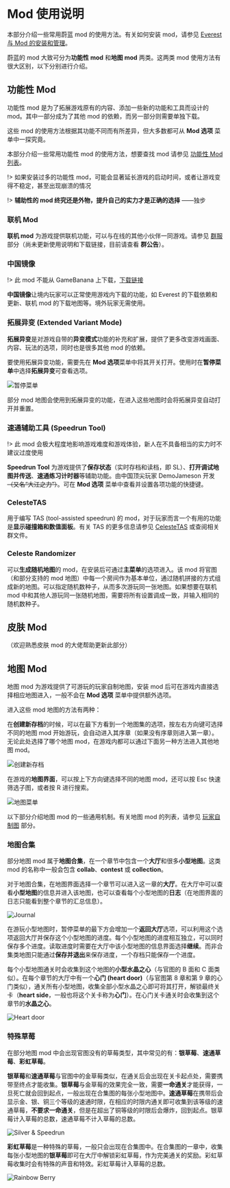 # Mod 使用说明

本部分介绍一些常用蔚蓝 mod 的使用方法。有关如何安装 mod，请参见 [Everest 与 Mod 的安装和管理](zh-cn/Celeste/Mods/Everest_and_mod.md)。

蔚蓝的 mod 大致可分为**功能性 mod** 和**地图 mod** 两类。这两类 mod 使用方法有很大区别，以下分别进行介绍。

## 功能性 Mod

功能性 mod 是为了拓展游戏原有的内容、添加一些新的功能和工具而设计的 mod。其中一部分成为了其他 mod 的依赖，而另一部分则需要单独下载。

这些 mod 的使用方法根据其功能不同而有所差异，但大多数都可从 **Mod 选项** 菜单中一探究竟。

本部分介绍一些常用功能性 mod 的使用方法，想要查找 mod 请参见 [功能性 Mod 列表](zh-cn/Celeste/Mods/Functional_mod_list.md)。

!> 如果安装过多的功能性 mod，可能会显著延长游戏的启动时间，或者让游戏变得不稳定，甚至出现崩溃的情况

!> **辅助性的 mod 终究还是外物，提升自己的实力才是正确的选择** ——独步

### 联机 Mod

**联机 mod** 为游戏提供联机功能，可以与在线的其他小伙伴一同游戏。请参见 [群服](zh-cn/CelesteServer/README.md) 部分（尚未更新使用说明和下载链接，目前请查看 **群公告**）。

### 中国镜像

!> 此 mod 不能从 GameBanana 上下载，[下载链接](https://celeste.weg.fan/files/ChinaMirror.zip)

**中国镜像**让境内玩家可以正常使用游戏内下载的功能，如 Everest 的下载依赖和更新、联机 mod 的下载地图等。境外玩家无需使用。

### 拓展异变 (Extended Variant Mode)

**拓展异变**是对游戏自带的**异变模式**功能的补充和扩展，提供了更多改变游戏画面、内容、玩法的选项，同时也是很多其他 mod 的依赖。

要使用拓展异变功能，需要先在 **Mod 选项**菜单中将其开关打开。使用时在**暂停菜单**中选择**拓展异变**可查看选项。

![暂停菜单](img/pause_menu.jpg)

部分 mod 地图会使用到拓展异变的功能，在进入这些地图时会将拓展异变自动打开并重置。

### 速通辅助工具 (Speedrun Tool)

!> 此 mod 会极大程度地影响游戏难度和游戏体验，新人在不具备相当的实力时不建议过度使用

**Speedrun Tool** 为游戏提供了**保存状态**（实时存档和读档，即 SL）、**打开调试地图并传送**、**速通练习计时器**等辅助功能。由中国顶尖玩家 DemoJameson 开发~~（又名“大江之力”）~~。可在 **Mod 选项** 菜单中查看并设置各项功能的快捷键。

### CelesteTAS

用于编写 TAS (tool-assisted speedrun) 的 mod，对于玩家而言一个有用的功能是**显示碰撞箱和数值面板**。有关 TAS 的更多信息请参见 [CelesteTAS](https://github.com/EverestAPI/CelesteTAS-EverestInterop/blob/master/README.md) 或查阅相关群文件。

### Celeste Randomizer

可以**生成随机地图**的 mod，在安装后可通过**主菜单**的选项进入。该 mod 将官图（和部分支持的 mod 地图）中每一个房间作为基本单位，通过随机拼接的方式组成新的地图。可以指定随机数种子，从而多次游玩同一张地图。如果想要在联机 mod 中和其他人游玩同一张随机地图，需要将所有设置调成一致，并输入相同的随机数种子。

## 皮肤 Mod

（欢迎熟悉皮肤 mod 的大佬帮助更新此部分）

## 地图 Mod

地图 mod 为游戏提供了可游玩的玩家自制地图，安装 mod 后可在游戏内直接选择相应地图进入，一般不会在 **Mod 选项** 菜单中提供额外选项。

进入这些 mod 地图的方法有两种：

在**创建新存档**的时候，可以在最下方看到一个地图集的选项，按左右方向键可选择不同的地图 mod 开始游玩，会自动进入其序章（如果没有序章则进入第一章）。无论此处选择了哪个地图 mod，在游戏内都可以通过下面另一种方法进入其他地图 mod。

![创建新存档](img/New_game.jpg)

在游戏的**地图界面**，可以按上下方向键选择不同的地图 mod，还可以按 Esc 快速筛选子图，或者按 R 进行搜索。

![地图菜单](img/Map_menu.jpg)

以下部分介绍地图 mod 的一些通用机制。有关地图 mod 的列表，请参见 [玩家自制图](zh-cn/Celeste/Maps/) 部分。

### 地图合集

部分地图 mod 属于**地图合集**，在一个章节中包含一个**大厅**和很多**小型地图**。这类 mod 的名称中一般会包含 **collab**、**contest** 或 **collection**。

对于地图合集，在地图界面选择一个章节可以进入这一章的**大厅**。在大厅中可以查看**小型地图**的信息并进入该地图，也可以查看每个小型地图的**日志**（在地图界面的日志只能看到整个章节的汇总信息）。

![Journal](img/Journal.jpg)

在游玩小型地图时，暂停菜单的最下方会增加一个**返回大厅**选项，可以利用这个选项返回大厅并保存这个小型地图的进度。每个小型地图的进度相互独立，可以同时保存多个进度。读取进度时需要在大厅中该小型地图的信息界面选择**继续**。而非合集类地图只能通过**保存并退出**来保存进度，一个存档只能保存一个进度。

每个小型地图通关时会收集到这个地图的**小型水晶之心**（与官图的 B 面和 C 面类似）。在每个章节的大厅中有一个**心门 (heart door)**（与官图第 8 章和第 9 章的心门类似），通关所有小型地图，收集全部小型水晶之心即可将其打开，解锁最终关卡（**heart side**，一般也将这个关卡称为**心门**）。在心门关卡通关时会收集到这个章节的**水晶之心**。

![Heart door](img/Heart_door.png)

### 特殊草莓

在部分地图 mod 中会出现官图没有的草莓类型，其中常见的有：**银草莓**、**速通草莓**、**彩虹草莓**。

**银草莓**和**速通草莓**与官图中的金草莓类似，在通关后会出现在关卡起点处，需要携带至终点才能收集。**银草莓**与金草莓的效果完全一致，需要**一命通关**才能获得，一旦死亡就会回到起点，一般出现在合集图的每张小型地图中。**速通草莓**在携带后会显示金、银、铜三个等级的速通时限，在相应的时限内通关即可收集到该等级的速通草莓，**不要求一命通关**，但是在超出了铜等级的时限后会爆炸，回到起点。银草莓计入草莓的总数，速通草莓不计入草莓的总数。

![Silver & Speedrun](img/SilverBerry_and_SpeedBerry.png)

**彩虹草莓**是一种特殊的草莓，一般只会出现在合集图中。在合集图的一章中，收集每张小型地图的**银草莓**即可在大厅中解锁彩虹草莓，作为完美通关的奖励。彩虹草莓收集时会有特殊的声音和特效。彩虹草莓计入草莓的总数。

![Rainbow Berry](img/RainbowBerry.jpg)
